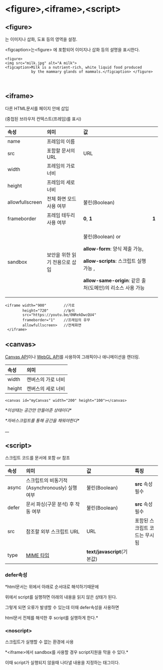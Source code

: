 # &lt;figure&gt;,&lt;iframe&gt;,&lt;script&gt;

## &lt;figure&gt;

는 이미지나 삽화, 도표 등의 영역을 설정.

&lt;figcaption&gt;는&lt;figure&gt; 에 포함되어 이미지나 삽화 등의 설명을 표시한다.

```markup
<figure> 
<img src="milk.jpg" alt="A milk"> 
<figcaption>Milk is a nutrient-rich, white liquid food produced
            by the mammary glands of mammals.</figcaption> </figure>
```

​

## &lt;iframe&gt;

​다른 HTML문서를 페이지 안에 삽입

\(중첩된 브라우저 컨텍스트\(프레임\)를 표시\)

<table>
  <thead>
    <tr>
      <th style="text-align:left"><b>&#xC18D;&#xC131;</b>
      </th>
      <th style="text-align:left"><b>&#xC758;&#xBBF8;</b>
      </th>
      <th style="text-align:left"><b>&#xAC12;</b>
      </th>
      <th style="text-align:left"><b>&#x200B;</b>
      </th>
    </tr>
  </thead>
  <tbody>
    <tr>
      <td style="text-align:left">name</td>
      <td style="text-align:left">&#xD504;&#xB808;&#xC784;&#xC758; &#xC774;&#xB984;</td>
      <td style="text-align:left"></td>
      <td style="text-align:left"></td>
    </tr>
    <tr>
      <td style="text-align:left">src</td>
      <td style="text-align:left">&#xD3EC;&#xD568;&#xD560; &#xBB38;&#xC11C;&#xC758; URL</td>
      <td style="text-align:left">URL</td>
      <td style="text-align:left"></td>
    </tr>
    <tr>
      <td style="text-align:left">width</td>
      <td style="text-align:left">&#xD504;&#xB808;&#xC784;&#xC758; &#xAC00;&#xB85C; &#xB108;&#xBE44;</td>
      <td
      style="text-align:left"></td>
        <td style="text-align:left"></td>
    </tr>
    <tr>
      <td style="text-align:left">height</td>
      <td style="text-align:left">&#xD504;&#xB808;&#xC784;&#xC758; &#xC138;&#xB85C; &#xB108;&#xBE44;</td>
      <td
      style="text-align:left"></td>
        <td style="text-align:left"></td>
    </tr>
    <tr>
      <td style="text-align:left">allowfullscreen</td>
      <td style="text-align:left">&#xC804;&#xCCB4; &#xD654;&#xBA74; &#xBAA8;&#xB4DC; &#xC0AC;&#xC6A9; &#xC5EC;&#xBD80;</td>
      <td
      style="text-align:left">&#xBD88;&#xB9B0;(Boolean)</td>
        <td style="text-align:left"></td>
    </tr>
    <tr>
      <td style="text-align:left">frameborder</td>
      <td style="text-align:left">&#xD504;&#xB808;&#xC784; &#xD14C;&#xB450;&#xB9AC; &#xC0AC;&#xC6A9; &#xC5EC;&#xBD80;</td>
      <td
      style="text-align:left"><b>0</b>, <b>1</b>
        </td>
        <td style="text-align:left"><b>1</b>
        </td>
    </tr>
    <tr>
      <td style="text-align:left">sandbox</td>
      <td style="text-align:left">&#xBCF4;&#xC548;&#xC744; &#xC704;&#xD55C; &#xC77D;&#xAE30; &#xC804;&#xC6A9;&#xC73C;&#xB85C;
        &#xC0BD;&#xC785;</td>
      <td style="text-align:left">
        <p>&#xBD88;&#xB9B0;(Boolean) or</p>
        <p><b>allow-form</b>: &#xC591;&#xC2DD; &#xC81C;&#xCD9C; &#xAC00;&#xB2A5;,</p>
        <p><b>allow-scripts</b>: &#xC2A4;&#xD06C;&#xB9BD;&#xD2B8; &#xC2E4;&#xD589;
          &#xAC00;&#xB2A5; ,</p>
        <p><b>allow-same-origin</b>: &#xAC19;&#xC740; &#xCD9C;&#xCC98;(&#xB3C4;&#xBA54;&#xC778;)&#xC758;
          &#xB9AC;&#xC18C;&#xC2A4; &#xC0AC;&#xC6A9; &#xAC00;&#xB2A5;</p>
      </td>
      <td style="text-align:left"></td>
    </tr>
  </tbody>
</table>

```markup
<iframe width="900"        //가로
        height="720"       //높이
        src="https://youtu.be/0NRekDwcQU4" 
        frameborder="1"    //프레임의 유무
        allowfullscreen>   //전체화면
 </iframe>
```



## **&lt;canvas&gt;**

[Canvas API](https://developer.mozilla.org/ko/docs/Web/HTML/Canvas)이나 [WebGL API](https://developer.mozilla.org/ko/docs/Web/API/WebGL_API)를 사용하여 그래픽이나 애니메이션을 랜더링.

| **속성** | **의미** |
| :--- | :--- |
| width | 캔버스의 가로 너비 |
| height | 캔버스의 세로 너비 |

```markup
<canvas id="myCanvas" width="200" height="100"></canvas>
```

_\*이상태는 공간만 만들어준 상태이다\*_

_\*자바스크립트를 통해 공간을 채워야한다\*_

\_\_

## &lt;script&gt;

​스크립트 코드를 문서에 포함 or 참조

| **속성** | **의미** | **값** | **특징** |
| :--- | :--- | :--- | :--- |
| async | 스크립트의 비동기적\(Asynchronously\) 실행 여부 | 불린\(Boolean\) | **src** 속성 필수 |
| defer | 문서 파싱\(구문 분석\) 후 작동 여부 | 불린\(Boolean\) | **src** 속성 필수 |
| src | 참조할 외부 스크립트 URL | URL | 포함된 스크립트 코드는 무시됨 |
| type | [MIME 타입](https://developer.mozilla.org/ko/docs/Web/HTTP/Basics_of_HTTP/MIME_types) | **text/javascript**\(기본값\) |  |

### defer속성

\*html문서는 위에서 아래로 순서대로 해석하기때문에

 위에서 script를 실행하면 아래의 내용을 읽지 않은 상태가 된다.

 그렇게 되면 오류가 발생할 수 있는데 이때 ​defer속성을 사용하면

 html문서 전체를 해석한 후 script를 실행하게 한다.\*

### 

### &lt;noscript&gt;

​스크립트가 실행할 수 없는 환경에 사용

\*&lt;iframe&gt;에서 sandbox를 사용할 경우 script지원을 막을 수 있다.\*

 이때 script가 실행되지 않을때 나타낼 내용을 지정하는 태그이다.

​

